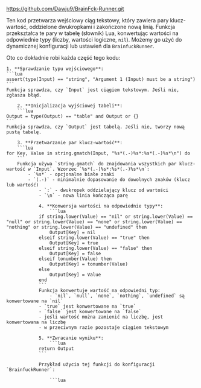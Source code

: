 https://github.com/Dawju9/BrainFck-Runner.git

Ten kod przetwarza wejściowy ciąg tekstowy, który zawiera pary klucz-wartość, oddzielone dwukropkami i zakończone nową linią. Funkcja przekształca te pary w tabelę (słownik) Lua, konwertując wartości na odpowiednie typy (liczby, wartości logiczne, `nil`). Możemy go użyć do dynamicznej konfiguracji lub ustawień dla `BrainfuckRunner`.

Oto co dokładnie robi każda część tego kodu:

	1. **Sprawdzanie typu wejściowego**:
	```lua
	assert(type(Input) == "string", "Argument 1 (Input) must be a string")
	```
	Funkcja sprawdza, czy `Input` jest ciągiem tekstowym. Jeśli nie, zgłasza błąd.

		2. **Inicjalizacja wyjściowej tabeli**:
		```lua
	Output = type(Output) == "table" and Output or {}
	```
	Funkcja sprawdza, czy `Output` jest tabelą. Jeśli nie, tworzy nową pustą tabelę.

		3. **Przetwarzanie par klucz-wartość**:
		```lua
	for Key, Value in string.gmatch(Input, "%s*(.-)%s*:%s*(.-)%s*\n") do
		```
		Funkcja używa `string.gmatch` do znajdowania wszystkich par klucz-wartość w `Input`. Wzorzec `%s*(.-)%s*:%s*(.-)%s*\n`:
			- `%s*` - opcjonalne białe znaki
			- `(.-)` - minimalnie dopasowanie do dowolnych znaków (klucz lub wartość)
				- `:` - dwukropek oddzielający klucz od wartości
				- `\n` - nowa linia kończąca parę

				4. **Konwersja wartości na odpowiednie typy**:
					```lua
				if string.lower(Value) == "nil" or string.lower(Value) == "null" or string.lower(Value) == "none" or string.lower(Value) == "nothing" or string.lower(Value) == "undefined" then
					Output[Key] = nil
				elseif string.lower(Value) == "true" then
					Output[Key] = true
				elseif string.lower(Value) == "false" then
					Output[Key] = false
				elseif tonumber(Value) then
					Output[Key] = tonumber(Value)
				else
					Output[Key] = Value
				end
				```
				Funkcja konwertuje wartość na odpowiedni typ:
					- `nil`, `null`, `none`, `nothing`, `undefined` są konwertowane na `nil`
				- `true` jest konwertowane na `true`
				- `false` jest konwertowane na `false`
				- jeśli wartość można zamienić na liczbę, jest konwertowana na liczbę
				- w przeciwnym razie pozostaje ciągiem tekstowym

				5. **Zwracanie wyniku**:
					```lua
				return Output
				```

				Przykład użycia tej funkcji do konfiguracji `BrainfuckRunner`:

					```lua
